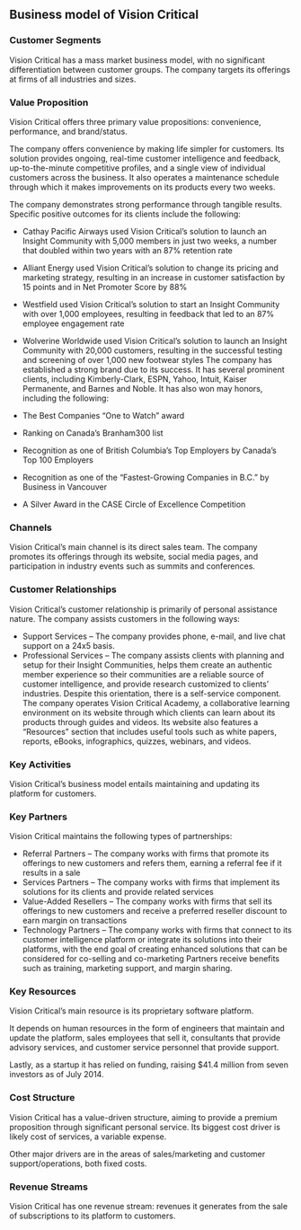 Business model of Vision Critical
---------------------------------

 ### Customer Segments

 Vision Critical has a mass market business model, with no significant differentiation between customer groups. The company targets its offerings at firms of all industries and sizes.

 ### Value Proposition

 Vision Critical offers three primary value propositions: convenience, performance, and brand/status.

 The company offers convenience by making life simpler for customers. Its solution provides ongoing, real-time customer intelligence and feedback, up-to-the-minute competitive profiles, and a single view of individual customers across the business. It also operates a maintenance schedule through which it makes improvements on its products every two weeks.

 The company demonstrates strong performance through tangible results. Specific positive outcomes for its clients include the following:

  * Cathay Pacific Airways used Vision Critical’s solution to launch an Insight Community with 5,000 members in just two weeks, a number that doubled within two years with an 87% retention rate
 * Alliant Energy used Vision Critical’s solution to change its pricing and marketing strategy, resulting in an increase in customer satisfaction by 15 points and in Net Promoter Score by 88%
 * Westfield used Vision Critical’s solution to start an Insight Community with over 1,000 employees, resulting in feedback that led to an 87% employee engagement rate
 * Wolverine Worldwide used Vision Critical’s solution to launch an Insight Community with 20,000 customers, resulting in the successful testing and screening of over 1,000 new footwear styles
  The company has established a strong brand due to its success. It has several prominent clients, including Kimberly-Clark, ESPN, Yahoo, Intuit, Kaiser Permanente, and Barnes and Noble. It has also won may honors, including the following:

  * The Best Companies “One to Watch” award
 * Ranking on Canada’s Branham300 list
 * Recognition as one of British Columbia’s Top Employers by Canada’s Top 100 Employers
 * Recognition as one of the “Fastest-Growing Companies in B.C.” by Business in Vancouver
 * A Silver Award in the CASE Circle of Excellence Competition
  ### Channels

 Vision Critical’s main channel is its direct sales team. The company promotes its offerings through its website, social media pages, and participation in industry events such as summits and conferences.

 ### Customer Relationships

 Vision Critical’s customer relationship is primarily of personal assistance nature. The company assists customers in the following ways:

  * Support Services – The company provides phone, e-mail, and live chat support on a 24x5 basis.
 * Professional Services – The company assists clients with planning and setup for their Insight Communities, helps them create an authentic member experience so their communities are a reliable source of customer intelligence, and provide research customized to clients’ industries.
  Despite this orientation, there is a self-service component. The company operates Vision Critical Academy, a collaborative learning environment on its website through which clients can learn about its products through guides and videos. Its website also features a “Resources” section that includes useful tools such as white papers, reports, eBooks, infographics, quizzes, webinars, and videos.

 ### Key Activities

 Vision Critical’s business model entails maintaining and updating its platform for customers.

 ### Key Partners

 Vision Critical maintains the following types of partnerships:

  * Referral Partners – The company works with firms that promote its offerings to new customers and refers them, earning a referral fee if it results in a sale
 * Services Partners – The company works with firms that implement its solutions for its clients and provide related services
 * Value-Added Resellers – The company works with firms that sell its offerings to new customers and receive a preferred reseller discount to earn margin on transactions
 * Technology Partners – The company works with firms that connect to its customer intelligence platform or integrate its solutions into their platforms, with the end goal of creating enhanced solutions that can be considered for co-selling and co-marketing
  Partners receive benefits such as training, marketing support, and margin sharing.

 ### Key Resources

 Vision Critical’s main resource is its proprietary software platform.

 It depends on human resources in the form of engineers that maintain and update the platform, sales employees that sell it, consultants that provide advisory services, and customer service personnel that provide support.

 Lastly, as a startup it has relied on funding, raising $41.4 million from seven investors as of July 2014.

 ### Cost Structure

 Vision Critical has a value-driven structure, aiming to provide a premium proposition through significant personal service. Its biggest cost driver is likely cost of services, a variable expense.

 Other major drivers are in the areas of sales/marketing and customer support/operations, both fixed costs.

 ### Revenue Streams

 Vision Critical has one revenue stream: revenues it generates from the sale of subscriptions to its platform to customers.
